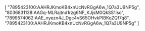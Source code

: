 [
  "7895423100:AAHRJKmoKB4xnUcNvRGgA6w_1Q7a3U9NP5g",
  "8036831138:AAGq-MLRajtnd1rzg6NF_KJjsM0QkSS1iso",
  "7899574062:AAE_nyezn4J_Dgc4vS65OHvkPIBKqZQf7q8",
  "7895423100:AAHRJKmoKB4xnUcNvRGgA6w_1Q7a3U9NP5g"
]
